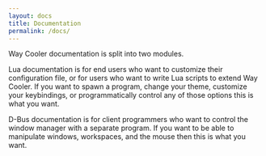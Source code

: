 ```yaml
---
layout: docs
title: Documentation
permalink: /docs/
---
```


Way Cooler documentation is split into two modules. 

Lua documentation is for end users who want to customize their configuration file, or for users who want to write Lua scripts to extend Way Cooler. If you want to spawn a program, change your theme, customize your keybindings, or programmatically control any of those options this is what you want.

D-Bus documentation is for client programmers who want to control the window manager with a separate program. If you want to be able to manipulate windows, workspaces, and the mouse then this is what you want.

